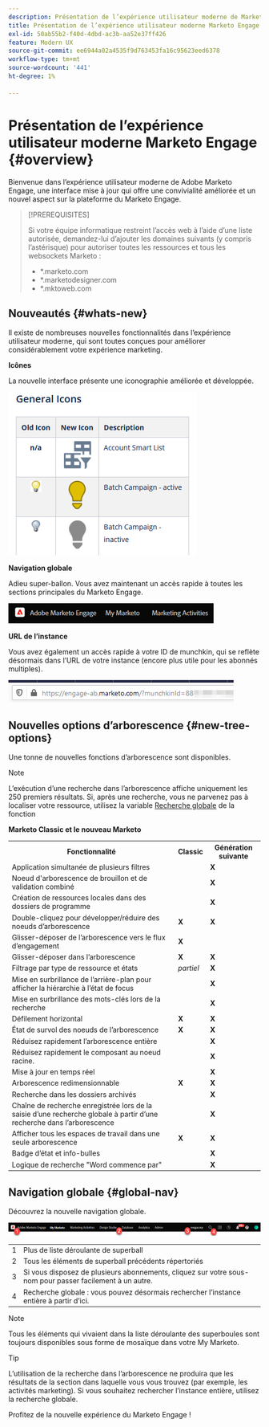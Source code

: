 ```yaml
---
description: Présentation de l’expérience utilisateur moderne de Marketo Engage - Documents Marketo - Documentation du produit
title: Présentation de l’expérience utilisateur moderne Marketo Engage
exl-id: 50ab55b2-f40d-4dbd-ac3b-aa52e37ff426
feature: Modern UX
source-git-commit: ee6944a02a4535f9d763453fa16c95623eed6378
workflow-type: tm+mt
source-wordcount: '441'
ht-degree: 1%

---
```


# Présentation de l’expérience utilisateur moderne Marketo Engage {#overview}

Bienvenue dans l’expérience utilisateur moderne de Adobe Marketo Engage, une interface mise à jour qui offre une convivialité améliorée et un nouvel aspect sur la plateforme du Marketo Engage.

>[!PREREQUISITES]
>
>Si votre équipe informatique restreint l’accès web à l’aide d’une liste autorisée, demandez-lui d’ajouter les domaines suivants (y compris l’astérisque) pour autoriser toutes les ressources et tous les websockets Marketo :
>
>* *.marketo.com
>* *.marketodesigner.com
>* *.mktoweb.com

## Nouveautés {#whats-new}

Il existe de nombreuses nouvelles fonctionnalités dans l’expérience utilisateur moderne, qui sont toutes conçues pour améliorer considérablement votre expérience marketing.

**Icônes**

La nouvelle interface présente une iconographie améliorée et développée.

![](assets/overview-2.png)

**Navigation globale**

Adieu super-ballon. Vous avez maintenant un accès rapide à toutes les sections principales du Marketo Engage.

![](assets/overview-5.png)

**URL de l’instance**

Vous avez également un accès rapide à votre ID de munchkin, qui se reflète désormais dans l’URL de votre instance (encore plus utile pour les abonnés multiples).

![](assets/overview-6.png)

## Nouvelles options d’arborescence {#new-tree-options}

Une tonne de nouvelles fonctions d’arborescence sont disponibles.

>[!NOTE]
>
>L’exécution d’une recherche dans l’arborescence affiche uniquement les 250 premiers résultats. Si, après une recherche, vous ne parvenez pas à localiser votre ressource, utilisez la variable [Recherche globale](/help/marketo/product-docs/marketo-engage-modern-ux/using-the-global-search.md) de la fonction

**Marketo Classic et le nouveau Marketo**

<table> 
 <tbody>
  <tr>
   <th>Fonctionnalité</th> 
   <th>Classic</th> 
   <th>Génération suivante</th> 
  </tr>
  <tr>
   <td>Application simultanée de plusieurs filtres</td> 
   <td></td> 
   <td><strong>X</strong></td>  
  </tr>
  <tr>
   <td>Noeud d'arborescence de brouillon et de validation combiné</td> 
   <td></td> 
   <td><strong>X</strong></td> 
  </tr>
  <tr>
   <td>Création de ressources locales dans des dossiers de programme</td> 
   <td></td> 
   <td><strong>X</strong></td> 
  </tr>
  <tr>
   <td>Double-cliquez pour développer/réduire des noeuds d’arborescence</td> 
   <td><strong>X</strong></td> 
   <td><strong>X</strong></td>  
  </tr>
  <tr>
   <td>Glisser-déposer de l’arborescence vers le flux d’engagement</td> 
   <td><strong>X</strong></td> 
   <td></td> 
  </tr>
  <tr>
   <td>Glisser-déposer dans l’arborescence</td> 
   <td><strong>X</strong></td> 
   <td><strong>X</strong></td> 
  </tr>
  <tr>
   <td>Filtrage par type de ressource et états</td> 
   <td><i>partiel</i></td> 
   <td><strong>X</strong></td>  
  </tr>
  <tr>
   <td>Mise en surbrillance de l’arrière-plan pour afficher la hiérarchie à l’état de focus</td> 
   <td></td> 
   <td><strong>X</strong></td> 
  </tr>
  <tr>
   <td>Mise en surbrillance des mots-clés lors de la recherche</td> 
   <td></td> 
   <td><strong>X</strong></td> 
  </tr>
  <tr>
   <td>Défilement horizontal</td> 
   <td><strong>X</strong></td> 
   <td><strong>X</strong></td>  
  </tr>
  <tr>
   <td>État de survol des noeuds de l’arborescence</td> 
   <td><strong>X</strong></td> 
   <td><strong>X</strong></td> 
  </tr>
  <tr>
   <td>Réduisez rapidement l’arborescence entière</td> 
   <td></td> 
   <td><strong>X</strong></td> 
  </tr>
  <tr>
   <td>Réduisez rapidement le composant au noeud racine.</td> 
   <td></td> 
   <td><strong>X</strong></td>  
  </tr>
  <tr>
   <td>Mise à jour en temps réel</td> 
   <td></td> 
   <td><strong>X</strong></td> 
  </tr>
  <tr>
   <td>Arborescence redimensionnable</td> 
   <td><strong>X</strong></td> 
   <td><strong>X</strong></td> 
  </tr>
  <tr>
   <td>Recherche dans les dossiers archivés</td> 
   <td></td> 
   <td><strong>X</strong></td>  
  </tr>
  <tr>
   <td>Chaîne de recherche enregistrée lors de la saisie d’une recherche globale à partir d’une recherche dans l’arborescence</td> 
   <td></td> 
   <td><strong>X</strong></td> 
  </tr>
  <tr>
   <td>Afficher tous les espaces de travail dans une seule arborescence</td> 
   <td><strong>X</strong></td> 
   <td><strong>X</strong></td> 
  </tr>
  <tr>
   <td>Badge d’état et info-bulles</td> 
   <td></td> 
   <td><strong>X</strong></td>  
  </tr>
  <tr>
   <td>Logique de recherche "Word commence par"</td> 
   <td></td> 
   <td><strong>X</strong></td> 
  </tr>
 </tbody>
</table>

## Navigation globale {#global-nav}

Découvrez la nouvelle navigation globale.

![](assets/overview-7.png)

<table> 
 <tbody>
  <tr>
   <td>1</td> 
   <td>Plus de liste déroulante de superball</td> 
  </tr>
  <tr>
   <td>2</td> 
   <td>Tous les éléments de superball précédents répertoriés</td> 
  </tr>
  <tr>
  <tr>
   <td>3</td> 
   <td>Si vous disposez de plusieurs abonnements, cliquez sur votre sous-nom pour passer facilement à un autre.</td> 
  </tr>
  <tr>
   <td>4</td> 
   <td>Recherche globale : vous pouvez désormais rechercher l’instance entière à partir d’ici.</td> 
  </tr>
 </tbody>
</table>

>[!NOTE]
>
>Tous les éléments qui vivaient dans la liste déroulante des superboules sont toujours disponibles sous forme de mosaïque dans votre My Marketo.

>[!TIP]
>
>L’utilisation de la recherche dans l’arborescence ne produira que les résultats de la section dans laquelle vous vous trouvez (par exemple, les activités marketing). Si vous souhaitez rechercher l’instance entière, utilisez la recherche globale.

Profitez de la nouvelle expérience du Marketo Engage !
